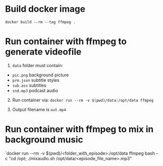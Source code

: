 # Build docker image

`docker build --rm --tag ffmpeg .`

# Run container with ffmpeg to generate videofile

1. `data` folder must contain:
- `pic.png` background picture
- `prm.json` subtitle styles
- `sub.ass` subtitles
- `snd.mp3` podcast audio

2. Run container via:
`docker run --rm -v $(pwd)/data:/opt/data ffmpeg`

3. Output filename is `out.mp4`

# Run container with ffmpeg to mix in background music
`docker run --rm -v $(pwd)/<folder_with_episode>:/opt/data ffmpeg bash -c "cd /opt; ./mixaudio.sh /opt/data/<episode_file_name>.mp3"

